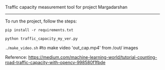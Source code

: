 
Traffic capacity measurement tool for project Margadarshan 

---

To run the project, follow the steps:

`pip install -r requirements.txt`

`python traffic_capacity_my_ver.py`

`./make_video.sh` #to make video 'out_cap.mp4' from /out/ images

Reference: https://medium.com/machine-learning-world/tutorial-counting-road-traffic-capacity-with-opencv-998580f1fbde


 
